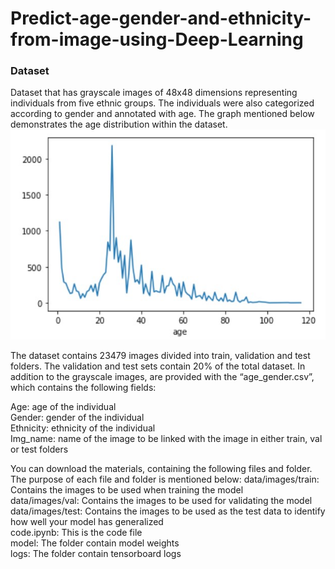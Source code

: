 # Predict-age-gender-and-ethnicity-from-image-using-Deep-Learning


### Dataset
Dataset that has grayscale images of 48x48 dimensions representing individuals from five ethnic groups. The individuals were also categorized according to gender and annotated with age. The graph mentioned below demonstrates the age distribution within the dataset.
                            ![graph](graph.jpg)

The dataset contains 23479 images divided into train, validation and test folders. The validation and test sets contain 20% of the total dataset. In addition to the grayscale images, are provided with the “age_gender.csv”, which contains the following fields:

Age: age of the individual <br/>
Gender: gender of the individual <br/>
Ethnicity: ethnicity of the individual <br/> 
Img_name: name of the image to be linked with the image in either train, val or test folders <br/>


You can download the materials,
containing the following files and folder. The purpose of each file and folder is
mentioned below:
data/images/train: Contains the images to be used when training the model <br/>
data/images/val: Contains the images to be used for validating the model <br/>
data/images/test: Contains the images to be used as the test data to identify how well your model has generalized <br/>
code.ipynb: This is the code file <br/>
model: The folder contain model weights <br/>
logs: The folder contain tensorboard logs <br/>
